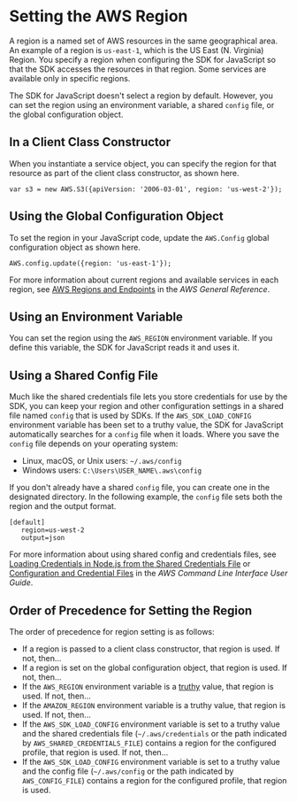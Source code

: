 # Setting the AWS Region<a name="setting-region"></a>

A region is a named set of AWS resources in the same geographical area\. An example of a region is `us-east-1`, which is the US East \(N\. Virginia\) Region\. You specify a region when configuring the SDK for JavaScript so that the SDK accesses the resources in that region\. Some services are available only in specific regions\.

The SDK for JavaScript doesn't select a region by default\. However, you can set the region using an environment variable, a shared `config` file, or the global configuration object\.

## In a Client Class Constructor<a name="setting-region-constructor"></a>

When you instantiate a service object, you can specify the region for that resource as part of the client class constructor, as shown here\.

```
var s3 = new AWS.S3({apiVersion: '2006-03-01', region: 'us-west-2'});
```

## Using the Global Configuration Object<a name="setting-region-config-object"></a>

To set the region in your JavaScript code, update the `AWS.Config` global configuration object as shown here\.

```
AWS.config.update({region: 'us-east-1'});
```

For more information about current regions and available services in each region, see [ AWS Regions and Endpoints](https://docs.aws.amazon.com/general/latest/gr/rande.html) in the *AWS General Reference*\.

## Using an Environment Variable<a name="setting-region-environment-variable"></a>

You can set the region using the `AWS_REGION` environment variable\. If you define this variable, the SDK for JavaScript reads it and uses it\.

## Using a Shared Config File<a name="setting-region-config-file"></a>

Much like the shared credentials file lets you store credentials for use by the SDK, you can keep your region and other configuration settings in a shared file named `config` that is used by SDKs\. If the `AWS_SDK_LOAD_CONFIG` environment variable has been set to a truthy value, the SDK for JavaScript automatically searches for a `config` file when it loads\. Where you save the `config` file depends on your operating system:
+ Linux, macOS, or Unix users: `~/.aws/config`
+ Windows users: `C:\Users\USER_NAME\.aws\config`

If you don't already have a shared `config` file, you can create one in the designated directory\. In the following example, the `config` file sets both the region and the output format\.

```
[default]
   region=us-west-2
   output=json
```

For more information about using shared config and credentials files, see [Loading Credentials in Node\.js from the Shared Credentials File](loading-node-credentials-shared.md) or [Configuration and Credential Files](https://docs.aws.amazon.com/general/latest/gr/cli-config-files.html) in the *AWS Command Line Interface User Guide*\.

## Order of Precedence for Setting the Region<a name="setting-region-order-of-precedence"></a>

The order of precedence for region setting is as follows:
+ If a region is passed to a client class constructor, that region is used\. If not, then\.\.\.
+ If a region is set on the global configuration object, that region is used\. If not, then\.\.\.
+ If the `AWS_REGION` environment variable is a [truthy](https://developer.mozilla.org/en-US/docs/Glossary/Truthy) value, that region is used\. If not, then\.\.\.
+ If the `AMAZON_REGION` environment variable is a truthy value, that region is used\. If not, then\.\.\.
+ If the `AWS_SDK_LOAD_CONFIG` environment variable is set to a truthy value and the shared credentials file \(`~/.aws/credentials` or the path indicated by `AWS_SHARED_CREDENTIALS_FILE`\) contains a region for the configured profile, that region is used\. If not, then\.\.\.
+ If the `AWS_SDK_LOAD_CONFIG` environment variable is set to a truthy value and the config file \(`~/.aws/config` or the path indicated by `AWS_CONFIG_FILE`\) contains a region for the configured profile, that region is used\.
